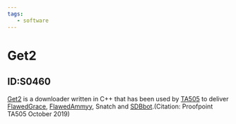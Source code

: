 ```yaml
---
tags:
   - software
---
```

# Get2
## ID:S0460
[Get2](/mitre/software/S0460) is a downloader written in C++ that has been used by [TA505](/mitre/groups/G0092) to deliver [FlawedGrace](/mitre/software/S0383), [FlawedAmmyy](/mitre/software/S0381), Snatch and [SDBbot](/mitre/software/S0461).(Citation: Proofpoint TA505 October 2019)
